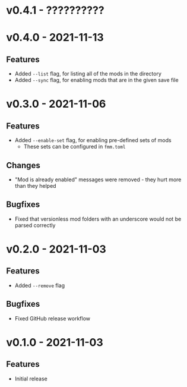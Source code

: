 # v0.4.1 - ??????????

# v0.4.0 - 2021-11-13
## Features
- Added `--list` flag, for listing all of the mods in the directory
- Added `--sync` flag, for enabling mods that are in the given save file

# v0.3.0 - 2021-11-06
## Features
- Added `--enable-set` flag, for enabling pre-defined sets of mods
  - These sets can be configured in `fmm.toml`
## Changes
- "Mod is already enabled" messages were removed - they hurt more than they helped
## Bugfixes
- Fixed that versionless mod folders with an underscore would not be parsed correctly

# v0.2.0 - 2021-11-03
## Features
- Added `--remove` flag
## Bugfixes
- Fixed GitHub release workflow

# v0.1.0 - 2021-11-03
## Features
- Initial release
